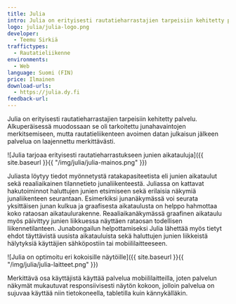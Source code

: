 ```yaml
---
title: Julia
intro: Julia on erityisesti rautatieharrastajien tarpeisiin kehitetty palvelu, joka näyttää avoimesta rajapinnasta junien aikataulut ja kulkutiedot.
logo: julia/julia-logo.png
developer:
  - Teemu Sirkiä
traffictypes: 
  - Rautatieliikenne
environments:
  - Web
language: Suomi (FIN)
price: Ilmainen
download-urls:
  - https://julia.dy.fi
feedback-url:
---
```


Julia on erityisesti rautatieharrastajien tarpeisiin kehitetty palvelu. Alkuperäisessä muodossaan se oli tarkoitettu junahavaintojen merkitsemiseen, mutta rautatieliikenteen avoimen datan julkaisun jälkeen palvelua on laajennettu merkittävästi.

![Julia tarjoaa erityisesti rautatieharrastukseen junien aikatauluja]({{ site.baseurl }}{{ "/img/julia/julia-mainos.png" }})

Juliasta löytyy tiedot myönnetystä ratakapasiteetista eli junien aikataulut sekä reaaliaikainen tilannetieto junaliikenteestä. Juliassa on kattavat hakutoiminnot haluttujen junien etsimiseen sekä erilaisia näkymiä junaliikenteen seurantaan. Esimerkiksi junanäkymässä voi seurata yksittäisen junan kulkua ja graafisesta aikataulusta on helppo hahmottaa koko rataosan aikataulurakenne. Reaaliaikanäkymässä graafinen aikataulu myös päivittyy junien liikkuessa näyttäen rataosan todellisen liikennetilanteen. Junabongailun helpottamiseksi Julia lähettää myös tietyt ehdot täyttävistä uusista aikatauluista sekä haluttujen junien liikkeistä hälytyksiä käyttäjien sähköpostiin tai mobiililaitteeseen.

![Julia on optimoitu eri kokoisille näytöille]({{ site.baseurl }}{{ "/img/julia/julia-laitteet.png" }})

Merkittävä osa käyttäjistä käyttää palvelua mobiililaitteilla, joten palvelun näkymät mukautuvat responsiivisesti näytön kokoon, jolloin palvelua on sujuvaa käyttää niin tietokoneella, tabletilla kuin kännykälläkin. 